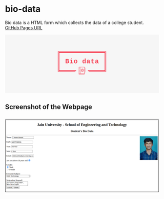 # bio-data
Bio data is a HTML form which collects the data of a college student.<br>
[GitHub Pages URL](https://aswinbarath.github.io/bio-data/) <br>

<p>
  <img src="logo.png" alt="Bio data logo">
  <br>
</p>



## Screenshot of the Webpage
<h2 align="center">
  <img src="https://github.com/AswinBarath/bio-data/blob/master/image/Screenshot.png" alt="demo">
  <br>
</h2>

